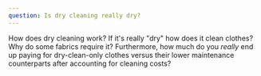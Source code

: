 ```yaml
---
question: Is dry cleaning really dry?
---
```


How does dry cleaning work? If it's really "dry" how does it clean clothes? Why do some fabrics require it? Furthermore, how much do you *really* end up paying for dry-clean-only clothes versus their lower maintenance counterparts after accounting for cleaning costs?
